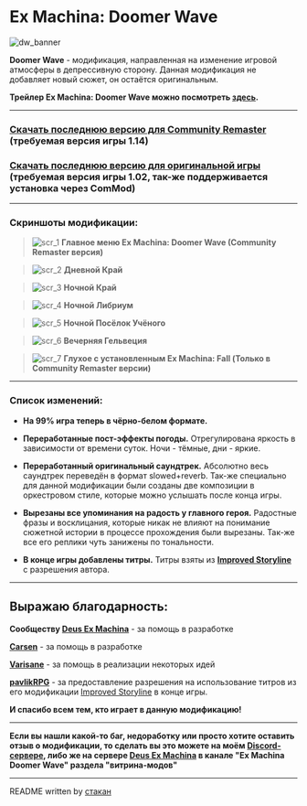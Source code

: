 # Ex Machina: Doomer Wave

![dw_banner](https://github.com/ksh1vn/DoomerWave/assets/60093741/424ba622-42cd-43b4-90e2-91c836675dbf)

**Doomer Wave** - модификация, направленная на изменение игровой атмосферы в депрессивную сторону. Данная модификация не добавляет новый сюжет, он остаётся оригинальным.


**Трейлер **Ex Machina: Doomer Wave** можно посмотреть **[здесь](https://www.youtube.com/watch?v=oGKfYa-B-08)**.**

-----------------------------------------------------------------------------------------------

### [Скачать последнюю версию для Community Remaster](https://github.com/ksh1vn/DoomerWave/releases/tag/community_remaster_1.4) (требуемая версия игры 1.14)

### [Скачать последнюю версию для оригинальной игры](https://github.com/ksh1vn/DoomerWave/releases/tag/clean_hta_1.4) (требуемая версия игры 1.02, так-же поддерживается установка через ComMod)

-----------------------------------------------------------------------------------------------

### Скриншоты модификации:

> ![scr_1](https://github.com/ksh1vn/DoomerWave/assets/60093741/9084e705-63be-40e5-b785-52327e592551)
**Главное меню Ex Machina: Doomer Wave (Community Remaster версия)**

> ![scr_2](https://github.com/ksh1vn/DoomerWave/assets/60093741/8238351b-531e-4fb9-b73d-bb532e5157fa)
**Дневной Край**

> ![scr_3](https://github.com/ksh1vn/DoomerWave/assets/60093741/138249ee-f518-4d33-a3e6-8974ada18b73)
**Ночной Край**

> ![scr_4](https://github.com/ksh1vn/DoomerWave/assets/60093741/aecfd24f-9ef1-4366-8e60-92a271402857)
**Ночной Либриум**

> ![scr_5](https://github.com/ksh1vn/DoomerWave/assets/60093741/95e41764-c065-432e-bc4f-34d273aff334)
**Ночной Посёлок Учёного**

> ![scr_6](https://github.com/ksh1vn/DoomerWave/assets/60093741/db8f9899-1399-48a0-b1e9-c29012d074b8)
**Вечерняя Гельвеция**

> ![scr_7](https://github.com/ksh1vn/DoomerWave/assets/60093741/0774205a-d659-45a5-bdb3-4b787e3fd964)
**Глухое с установленным Ex Machina: Fall (Только в Community Remaster версии)**

-----------------------------------------------------------------------------------------------

### Список изменений:

- **На 99% игра теперь в чёрно-белом формате.**

- **Переработанные пост-эффекты погоды.** Отрегулирована яркость в зависимости от времени суток. Ночи - тёмные, дни - яркие.

- **Переработанный оригинальный саундтрек.** Абсолютно весь саундтрек переведён в формат slowed+reverb. Так-же специально для данной модификации были созданы две композиции в оркестровом стиле, которые можно услышать после конца игры.

- **Вырезаны все упоминания на радость у главного героя.** Радостные фразы и восклицания, которые никак не влияют на понимание сюжетной истории в процессе прохождения были вырезаны. Так-же все его реплики чуть занижены по тональности.

- **В конце игры добавлены титры.** Титры взяты из **[Improved Storyline](https://github.com/zatinu322/ImprovedStoryline)** с разрешения автора.

-----------------------------------------------------------------------------------------------

## Выражаю благодарность:

**Сообществу [Deus Ex Machina](https://discord.gg/PVW57kr)** - за помощь в разработке

**[Carsen](https://github.com/CarsenStream)** - за помощь в разработке

**[Varisane](https://github.com/Varisane)** - за помощь в реализации некоторых идей

**[pavlikRPG](https://github.com/zatinu322)** - за предоставление разрешения на использование титров из его модификации [Improved Storyline](https://github.com/zatinu322/ImprovedStoryline) в конце игры.

**И спасибо всем тем, кто играет в данную модификацию!**

-----------------------------------------------------------------------------------------------

**Если вы нашли какой-то баг, недоработку или просто хотите оставить отзыв о модификации, то сделать вы это можете на моём [Discord-сервере](https://discord.gg/5UAjrrsM5B), либо же на сервере [Deus Ex Machina](https://discord.gg/PVW57kr) в канале "Ex Machina Doomer Wave" разделa "витрина-модов"**

-----------------------------------------------------------------------------------------------

README written by [стакан](https://github.com/ksh1vn)
